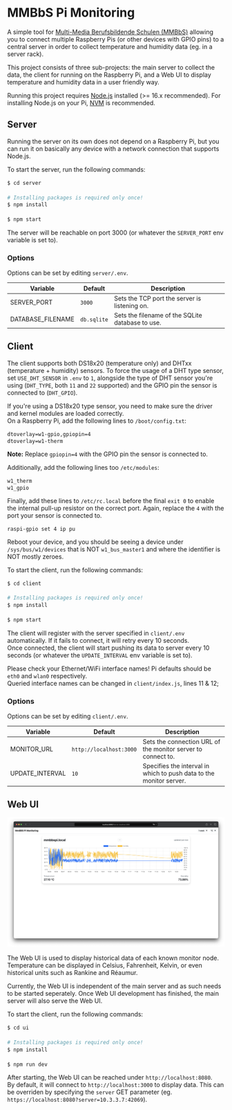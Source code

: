 # MMBbS Pi Monitoring

A simple tool for [Multi-Media Berufsbildende Schulen (MMBbS)](https://www.mmbbs.de) allowing you to connect multiple Raspberry Pis (or other devices with GPIO pins) to a central server in order to collect temperature and humidity data (eg. in a server rack).

This project consists of three sub-projects: the main server to collect the data, the client for running on the Raspberry Pi, and a Web UI to display temperature and humidity data in a user friendly way.

Running this project requires [Node.js](https://nodejs.org/en/) installed (>= 16.x recommended). For installing Node.js on your Pi, [NVM](https://github.com/nvm-sh/nvm) is recommended.

## Server

Running the server on its own does not depend on a Raspberry Pi, but you can run it on basically any device with a network connection that supports Node.js.

To start the server, run the following commands:

```sh
$ cd server

# Installing packages is required only once!
$ npm install

$ npm start
```

The server will be reachable on port 3000 (or whatever the `SERVER_PORT` env variable is set to).

### Options
Options can be set by editing `server/.env`.

| Variable | Default | Description |
|---|---|---|
| SERVER_PORT | `3000` | Sets the TCP port the server is listening on. |
| DATABASE_FILENAME | `db.sqlite` | Sets the filename of the SQLite database to use. |

## Client

The client supports both DS18x20 (temperature only) and DHTxx (temperature + humidity) sensors. To force the usage of a DHT type sensor, set `USE_DHT_SENSOR` in `.env` to `1`, alongside the type of DHT sensor you're using (`DHT_TYPE`, both `11` and `22` supported) and the GPIO pin the sensor is connected to (`DHT_GPIO`).

If you're using a DS18x20 type sensor, you need to make sure the driver and kernel modules are loaded correctly.  
On a Raspberry Pi, add the following lines to `/boot/config.txt`:

```
dtoverlay=w1-gpio,gpiopin=4
dtoverlay=w1-therm
```

**Note:** Replace `gpiopin=4` with the GPIO pin the sensor is connected to.

Additionally, add the following lines too `/etc/modules`:

```
w1_therm
w1_gpio
```

Finally, add these lines to `/etc/rc.local` before the final `exit 0` to enable the internal pull-up resistor on the correct port. Again, replace the `4` with the port your sensor is connected to.

```
raspi-gpio set 4 ip pu
```

Reboot your device, and you should be seeing a device under `/sys/bus/w1/devices` that is NOT `w1_bus_master1` and where the identifier is NOT mostly zeroes.

To start the client, run the following commands:

```sh
$ cd client

# Installing packages is required only once!
$ npm install

$ npm start
```

The client will register with the server specified in `client/.env` automatically. If it fails to connect, it will retry every 10 seconds.  
Once connected, the client will start pushing its data to server every 10 seconds (or whatever the `UPDATE_INTERVAL` env variable is set to).

Please check your Ethernet/WiFi interface names! Pi defaults should be `eth0` and `wlan0` respectively.  
Queried interface names can be changed in `client/index.js`, lines 11 & 12;

### Options
Options can be set by editing `client/.env`.

| Variable | Default | Description |
|---|---|---|
| MONITOR_URL | `http://localhost:3000` | Sets the connection URL of the monitor server to connect to. |
| UPDATE_INTERVAL | `10` | Specifies the interval in which to push data to the monitor server. |

## Web UI

![WebUIPreview](./.assets/webui_preview.png)

The Web UI is used to display historical data of each known monitor node. Temperature can be displayed in Celsius, Fahrenheit, Kelvin, or even historical units such as Rankine and Réaumur.

Currently, the Web UI is independent of the main server and as such needs to be started seperately. Once Web UI development has finished, the main server will also serve the Web UI.

To start the client, run the following commands:

```sh
$ cd ui

# Installing packages is required only once!
$ npm install

$ npm run dev
```

After starting, the Web UI can be reached under `http://localhost:8080`.  
By default, it will connect to `http://localhost:3000` to display data. This can be overriden by specifying the `server` GET parameter (eg. `https://localhost:8080?server=10.3.3.7:42069`).